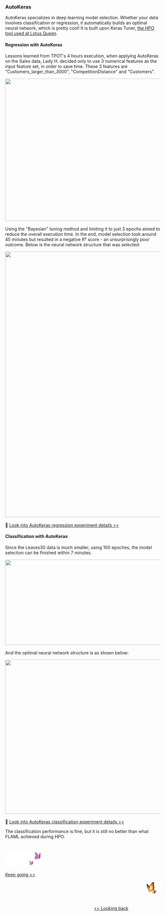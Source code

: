 ### AutoKeras

AutoKeras specializes in deep learning model selection. Whether your data involves classification or regression, it automatically builds an optimal neural network, which is pretty cool! It is built upon Keras Tuner, [the HPO tool used at Lotus Queen][1].


#### Regression with AutoKeras

Lessons learned from TPOT's 4 hours execution, when applying AutoKeras on the Sales data, Lady H. decided only to use 3 numerical features as the input feature set, in order to save time. These 3 features are "Customers_larger_than_3000", "CompetitionDistance" and "Customers".

<p align="left">
<img src="https://github.com/lady-h-world/My_Garden/blob/main/images/Garden_Market_images/mini_pipeline/ak_reg_data.png" width="991" height="461" />
</p>

Using the "Bayesian" tuning method and limiting it to just 3 epochs aimed to reduce the overall execution time. In the end, model selection took around 45 minutes but resulted in a negative R² score - an unsurprisingly poor outcome. Below is the neural network structure that was selected:

<p align="left">
<img src="https://github.com/lady-h-world/My_Garden/blob/main/images/Garden_Market_images/mini_pipeline/ak_reg.png" width="1014" height="860" />
</p>

🌻 [Look into AutoKeras regression experiment details >>][2]


#### Classification with AutoKeras

Since the Leaves30 data is much smaller, using 100 epoches, the model selection can be finished within 7 minutes. 

<p align="left">
<img src="https://github.com/lady-h-world/My_Garden/blob/main/images/Garden_Market_images/mini_pipeline/ak_cla1.png" width="735" height="276" />
</p>

And the optimal neural network structure is as shown below:

<p align="left">
<img src="https://github.com/lady-h-world/My_Garden/blob/main/images/Garden_Market_images/mini_pipeline/ak_cla2.png" width="568" height="499" />
</p>

🌻 [Look into AutoKeras classification experiment details >>][2]

The classification performance is fine, but it is still no better than what FLAML achieved during HPO.


#
<p align="left">
<img src="https://github.com/lady-h-world/My_Garden/blob/main/images/follow_us.png" width="120" height="50" />
</p>

[Keep going >>][3]

<p align="right">
<img src="https://github.com/lady-h-world/My_Garden/blob/main/images/going_back.png" width="60" height="44" />
</p>

&nbsp;&nbsp;&nbsp;&nbsp;&nbsp;&nbsp;&nbsp;&nbsp;&nbsp;&nbsp;&nbsp;&nbsp;&nbsp;&nbsp;&nbsp;&nbsp;&nbsp;&nbsp;&nbsp;&nbsp;&nbsp;&nbsp;&nbsp;&nbsp;&nbsp;&nbsp;&nbsp;&nbsp;&nbsp;&nbsp;&nbsp;&nbsp;&nbsp;&nbsp;&nbsp;&nbsp;&nbsp;&nbsp;&nbsp;&nbsp;&nbsp;&nbsp;&nbsp;&nbsp;&nbsp;&nbsp;&nbsp;&nbsp;&nbsp;&nbsp;&nbsp;&nbsp;&nbsp;&nbsp;&nbsp;&nbsp;&nbsp;&nbsp;&nbsp;&nbsp;&nbsp;&nbsp;&nbsp;&nbsp;&nbsp;&nbsp;&nbsp;&nbsp;&nbsp;&nbsp;&nbsp;&nbsp;&nbsp;&nbsp;&nbsp;&nbsp;&nbsp;&nbsp;&nbsp;&nbsp;&nbsp;&nbsp;&nbsp;&nbsp;&nbsp;&nbsp;&nbsp;&nbsp;&nbsp;&nbsp;&nbsp;&nbsp;&nbsp;&nbsp;&nbsp;&nbsp;&nbsp;&nbsp;&nbsp;&nbsp;&nbsp;&nbsp;&nbsp;&nbsp;&nbsp;&nbsp;&nbsp;&nbsp;&nbsp;&nbsp;&nbsp;&nbsp;&nbsp;&nbsp;&nbsp;&nbsp;&nbsp;&nbsp;&nbsp;&nbsp;&nbsp;&nbsp;&nbsp;&nbsp;&nbsp;&nbsp;&nbsp;&nbsp;&nbsp;&nbsp;&nbsp;&nbsp;&nbsp;&nbsp;&nbsp;&nbsp;&nbsp;&nbsp;&nbsp;&nbsp;&nbsp;&nbsp;&nbsp;&nbsp;&nbsp;&nbsp;&nbsp;&nbsp;&nbsp;&nbsp;&nbsp;&nbsp;&nbsp;&nbsp;&nbsp;&nbsp;&nbsp;&nbsp;&nbsp;&nbsp;&nbsp;&nbsp;&nbsp;&nbsp;&nbsp;&nbsp;&nbsp;&nbsp;&nbsp;&nbsp;&nbsp;&nbsp;&nbsp;&nbsp;&nbsp;&nbsp;&nbsp;&nbsp;&nbsp;&nbsp;&nbsp;&nbsp;&nbsp;&nbsp;&nbsp;&nbsp;&nbsp;&nbsp;&nbsp;&nbsp;&nbsp;&nbsp;&nbsp;&nbsp;&nbsp;&nbsp;&nbsp;&nbsp;&nbsp;&nbsp; [<< Looking back][4]
 


[1]:https://github.com/lady-h-world/My_Garden/blob/main/reading_pages/Lotus_Queen/param_tuning_6.md#keras-tuner-hpo-in-deep-learning
[2]:https://github.com/lady-h-world/My_Garden/blob/main/code/garden_market/mini_pipelines/autokeras.ipynb
[3]:https://github.com/lady-h-world/My_Garden/blob/main/reading_pages/Garden_Market/mini_pipeline4.md
[4]:https://github.com/lady-h-world/My_Garden/blob/main/reading_pages/Garden_Market/mini_pipeline2.md

